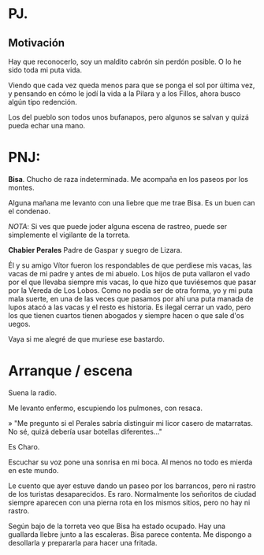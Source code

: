 # PJ. 

## Motivación

Hay que reconocerlo, soy un maldito cabrón sin perdón posible. O lo he sido toda mi puta vida.

Viendo que cada vez queda menos para que se ponga el sol por última vez, y pensando en cómo le jodí la vida a la Pilara y a los Fillos, ahora busco algún tipo redención.

Los del pueblo son todos unos bufanapos, pero algunos se salvan y quizá pueda echar una mano.


# PNJ:
**Bisa**. Chucho de raza indeterminada. Me acompaña en los paseos por los montes.

Alguna mañana me levanto con una liebre que me trae Bisa. Es un buen can el condenao.

*NOTA*: Si ves que puede joder alguna escena de rastreo, puede ser simplemente el vigilante de la torreta.


**Chabier Perales**
Padre de Gaspar y suegro de Lizara.

Él y su amigo Vítor fueron los respondables de que perdiese mis vacas, las vacas de mi padre y antes de mi abuelo.
Los hijos de puta vallaron el vado por el que llevaba siempre mis vacas, lo que hizo que tuviésemos que pasar por la Vereda de Los Lobos. Como no podía ser de otra
forma, yo y mi puta mala suerte, en una de las veces que pasamos por ahí una puta manada de lupos atacó a las vacas y el resto es historia.
Es ilegal cerrar un vado, pero los que tienen cuartos tienen abogados y siempre hacen o que sale d'os uegos.

Vaya si me alegré de que muriese ese bastardo.


# Arranque / escena

Suena la radio.

Me levanto enfermo, escupiendo los pulmones, con resaca.

» "Me pregunto si el Perales sabría distinguir mi licor casero de matarratas. No sé, quizá debería usar botellas diferentes..."

Es Charo.

Escuchar su voz pone una sonrisa en mi boca. Al menos no todo es mierda en este mundo.

Le cuento que ayer estuve dando un paseo por los barrancos, pero ni rastro de los turistas desaparecidos.
Es raro. Normalmente los señoritos de ciudad siempre aparecen con una pierna rota en los mismos sitios, pero no hay ni rastro.

Según bajo de la torreta veo que Bisa ha estado ocupado. Hay una guallarda llebre junto a las escaleras. Bisa parece contenta.
Me dispongo a desollarla y prepararla para hacer una fritada.



